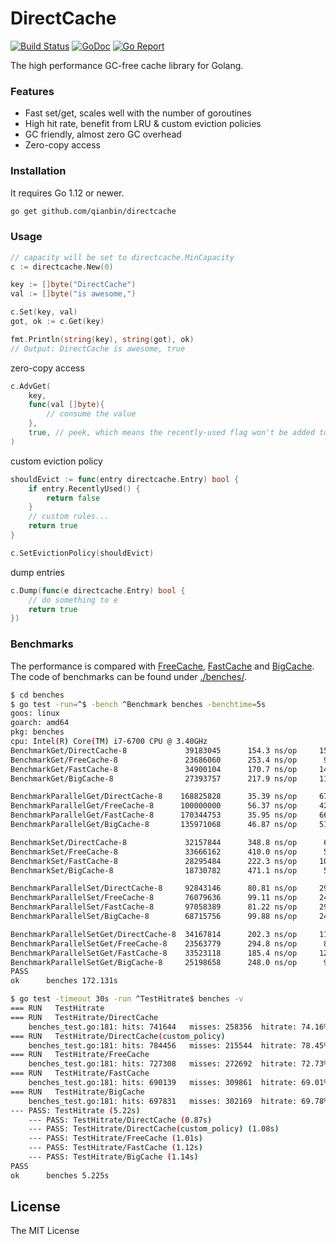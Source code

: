 # DirectCache

[![Build Status](https://github.com/qianbin/directcache/workflows/test/badge.svg)](https://github.com/qianbin/directcache/actions)
[![GoDoc](https://godoc.org/github.com/qianbin/directcache?status.svg)](http://godoc.org/github.com/qianbin/directcache)
[![Go Report](https://goreportcard.com/badge/github.com/qianbin/directcache)](https://goreportcard.com/report/github.com/qianbin/directcache)


The high performance GC-free cache library for Golang.

### Features

- Fast set/get, scales well with the number of goroutines
- High hit rate, benefit from LRU & custom eviction policies
- GC friendly, almost zero GC overhead
- Zero-copy access

### Installation

It requires Go 1.12 or newer.

```bash
go get github.com/qianbin/directcache
```

### Usage

```go
// capacity will be set to directcache.MinCapacity
c := directcache.New(0)

key := []byte("DirectCache")
val := []byte("is awesome,")

c.Set(key, val)
got, ok := c.Get(key)

fmt.Println(string(key), string(got), ok)
// Output: DirectCache is awesome, true
```

zero-copy access 

```go
c.AdvGet(
    key, 
    func(val []byte){        
        // consume the value
    },
    true, // peek, which means the recently-used flag won't be added to the accessed entry.
)
```

custom eviction policy
```go
shouldEvict := func(entry directcache.Entry) bool {
    if entry.RecentlyUsed() {
        return false
    }
    // custom rules...
    return true
}

c.SetEvictionPolicy(shouldEvict)
```

dump entries

```go
c.Dump(func(e directcache.Entry) bool {
    // do something to e
    return true    
})
```


### Benchmarks

The performance is compared with [FreeCache](https://github.com/coocood/freecache), [FastCache](https://github.com/VictoriaMetrics/fastcache) and [BigCache](https://github.com/allegro/bigcache). The code of benchmarks can be found under [./benches/](./benches/).

```bash
$ cd benches
$ go test -run=^$ -bench ^Benchmark benches -benchtime=5s
goos: linux
goarch: amd64
pkg: benches
cpu: Intel(R) Core(TM) i7-6700 CPU @ 3.40GHz
BenchmarkGet/DirectCache-8             39183045      154.3 ns/op     155.50 MB/s
BenchmarkGet/FreeCache-8               23686060      253.4 ns/op      94.71 MB/s
BenchmarkGet/FastCache-8               34900104      170.7 ns/op     140.59 MB/s
BenchmarkGet/BigCache-8                27393757      217.9 ns/op     110.13 MB/s

BenchmarkParallelGet/DirectCache-8    168825828      35.39 ns/op     678.14 MB/s
BenchmarkParallelGet/FreeCache-8      100000000      56.37 ns/op     425.77 MB/s
BenchmarkParallelGet/FastCache-8      170344753      35.95 ns/op     667.52 MB/s
BenchmarkParallelGet/BigCache-8       135971068      46.87 ns/op     512.09 MB/s

BenchmarkSet/DirectCache-8             32157844      348.8 ns/op      68.82 MB/s
BenchmarkSet/FreeCache-8               33666162      410.0 ns/op      58.54 MB/s
BenchmarkSet/FastCache-8               28295484      222.3 ns/op     107.98 MB/s
BenchmarkSet/BigCache-8                18730782      471.1 ns/op      50.95 MB/s

BenchmarkParallelSet/DirectCache-8     92843146      80.81 ns/op     296.98 MB/s
BenchmarkParallelSet/FreeCache-8       76079636      99.11 ns/op     242.16 MB/s
BenchmarkParallelSet/FastCache-8       97058389      81.22 ns/op     295.50 MB/s
BenchmarkParallelSet/BigCache-8        68715756      99.88 ns/op     240.30 MB/s

BenchmarkParallelSetGet/DirectCache-8  34167814      202.3 ns/op     118.65 MB/s
BenchmarkParallelSetGet/FreeCache-8    23563779      294.8 ns/op      81.40 MB/s
BenchmarkParallelSetGet/FastCache-8    33523118      185.4 ns/op     129.46 MB/s
BenchmarkParallelSetGet/BigCache-8     25198658      248.0 ns/op      96.77 MB/s
PASS
ok  	benches	172.131s
```

```bash
$ go test -timeout 30s -run ^TestHitrate$ benches -v
=== RUN   TestHitrate
=== RUN   TestHitrate/DirectCache
    benches_test.go:181: hits: 741644	misses: 258356	hitrate: 74.16%
=== RUN   TestHitrate/DirectCache(custom_policy)
    benches_test.go:181: hits: 784456	misses: 215544	hitrate: 78.45%
=== RUN   TestHitrate/FreeCache
    benches_test.go:181: hits: 727308	misses: 272692	hitrate: 72.73%
=== RUN   TestHitrate/FastCache
    benches_test.go:181: hits: 690139	misses: 309861	hitrate: 69.01%
=== RUN   TestHitrate/BigCache
    benches_test.go:181: hits: 697831	misses: 302169	hitrate: 69.78%
--- PASS: TestHitrate (5.22s)
    --- PASS: TestHitrate/DirectCache (0.87s)
    --- PASS: TestHitrate/DirectCache(custom_policy) (1.08s)
    --- PASS: TestHitrate/FreeCache (1.01s)
    --- PASS: TestHitrate/FastCache (1.12s)
    --- PASS: TestHitrate/BigCache (1.14s)
PASS
ok  	benches	5.225s
```

## License

The MIT License
